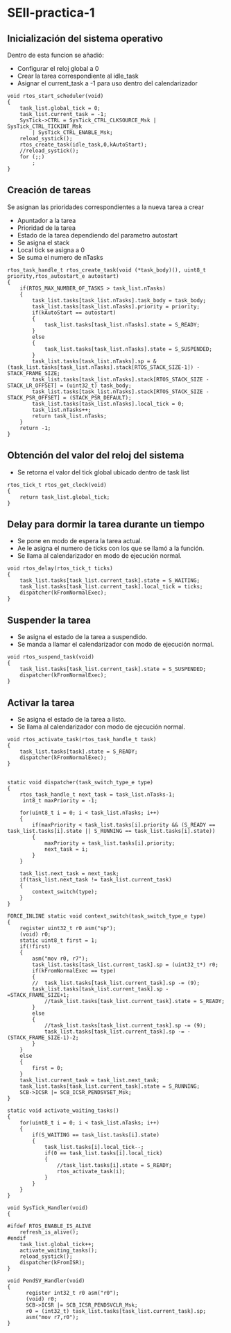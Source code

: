 # SEII-practica-1
## Inicialización del sistema operativo
Dentro de esta funcion se añadió:
* Configurar el reloj global a 0
* Crear la tarea correspondiente al idle_task
* Asignar el current_task a -1 para uso dentro del calendarizador
```
void rtos_start_scheduler(void)
{
	task_list.global_tick = 0;
	task_list.current_task = -1;
	SysTick->CTRL = SysTick_CTRL_CLKSOURCE_Msk | SysTick_CTRL_TICKINT_Msk
		| SysTick_CTRL_ENABLE_Msk;
	reload_systick();
	rtos_create_task(idle_task,0,kAutoStart);
	//reload_systick();
	for (;;)
		;
}
```
## Creación de tareas
Se asignan las prioridades correspondientes a la nueva tarea a crear
* Apuntador a la tarea
* Prioridad de la tarea
* Estado de la tarea dependiendo del parametro autostart
* Se asigna el stack
* Local tick se asigna a 0
* Se suma el numero de nTasks
```
rtos_task_handle_t rtos_create_task(void (*task_body)(), uint8_t priority,rtos_autostart_e autostart)
{
	if(RTOS_MAX_NUMBER_OF_TASKS > task_list.nTasks)
	{
		task_list.tasks[task_list.nTasks].task_body = task_body;
		task_list.tasks[task_list.nTasks].priority = priority;
		if(kAutoStart == autostart)
		{
			task_list.tasks[task_list.nTasks].state = S_READY;
		}
		else
		{
			task_list.tasks[task_list.nTasks].state = S_SUSPENDED;
		}
		task_list.tasks[task_list.nTasks].sp = &(task_list.tasks[task_list.nTasks].stack[RTOS_STACK_SIZE-1]) - STACK_FRAME_SIZE;
		task_list.tasks[task_list.nTasks].stack[RTOS_STACK_SIZE - STACK_LR_OFFSET] = (uint32_t) task_body;
		task_list.tasks[task_list.nTasks].stack[RTOS_STACK_SIZE - STACK_PSR_OFFSET] = (STACK_PSR_DEFAULT);
		task_list.tasks[task_list.nTasks].local_tick = 0;
		task_list.nTasks++;
		return task_list.nTasks;
	}
	return -1;
}
```
## Obtención del valor del reloj del sistema
* Se retorna el valor del tick global ubicado dentro de task list
```
rtos_tick_t rtos_get_clock(void)
{
	return task_list.global_tick;
}
```
## Delay para dormir la tarea durante un tiempo
* Se pone en modo de espera la tarea actual.
* Ae le asigna el numero de ticks con los que se llamó a la función.
* Se llama al calendarizador en modo de ejecución normal.
```
void rtos_delay(rtos_tick_t ticks)
{
	task_list.tasks[task_list.current_task].state = S_WAITING;
	task_list.tasks[task_list.current_task].local_tick = ticks;
	dispatcher(kFromNormalExec);
}
```
## Suspender la tarea
* Se asigna el estado de la tarea a suspendido.
* Se manda a llamar el calendarizador con modo de ejecución normal.
```
void rtos_suspend_task(void)
{
	task_list.tasks[task_list.current_task].state = S_SUSPENDED;
	dispatcher(kFromNormalExec);
}
```
## Activar la tarea
* Se asigna el estado de la tarea a listo.
* Se llama al calendarizador con modo de ejecución normal.
```
void rtos_activate_task(rtos_task_handle_t task)
{
	task_list.tasks[task].state = S_READY;
	dispatcher(kFromNormalExec);
}
```
##
```
static void dispatcher(task_switch_type_e type)
{
	rtos_task_handle_t next_task = task_list.nTasks-1;
	 int8_t maxPriority = -1;

	for(uint8_t i = 0; i < task_list.nTasks; i++)
	{
		if(maxPriority < task_list.tasks[i].priority && (S_READY == task_list.tasks[i].state || S_RUNNING == task_list.tasks[i].state))
		{
			maxPriority = task_list.tasks[i].priority;
			next_task = i;
		}
	}

	task_list.next_task = next_task;
	if(task_list.next_task != task_list.current_task)
	{
		context_switch(type);
	}
}
```
```
FORCE_INLINE static void context_switch(task_switch_type_e type)
{
	register uint32_t r0 asm("sp");
  	(void) r0;
	static uint8_t first = 1;
	if(!first)
	{
		asm("mov r0, r7");
		task_list.tasks[task_list.current_task].sp = (uint32_t*) r0;
		if(kFromNormalExec == type)
		{
		//	task_list.tasks[task_list.current_task].sp -= (9);
		task_list.tasks[task_list.current_task].sp -=STACK_FRAME_SIZE+1;
			//task_list.tasks[task_list.current_task].state = S_READY;
		}
		else
		{
			//task_list.tasks[task_list.current_task].sp -= (9);
			task_list.tasks[task_list.current_task].sp -= -(STACK_FRAME_SIZE-1)-2;
		}
	}
	else
	{
		first = 0;
	}
	task_list.current_task = task_list.next_task;
	task_list.tasks[task_list.current_task].state = S_RUNNING;
	SCB->ICSR |= SCB_ICSR_PENDSVSET_Msk;
}
```
```
static void activate_waiting_tasks()
{
	for(uint8_t i = 0; i < task_list.nTasks; i++)
	{
		if(S_WAITING == task_list.tasks[i].state)
		{
			task_list.tasks[i].local_tick--;
			if(0 == task_list.tasks[i].local_tick)
			{
				//task_list.tasks[i].state = S_READY;
				rtos_activate_task(i);
			}
		}
	}
}
```
```
void SysTick_Handler(void)
{

#ifdef RTOS_ENABLE_IS_ALIVE
	refresh_is_alive();
#endif
	task_list.global_tick++;
	activate_waiting_tasks();
	reload_systick();
	dispatcher(kFromISR);
}
```
```
void PendSV_Handler(void)
{
	  register int32_t r0 asm("r0");
	  (void) r0;
	  SCB->ICSR |= SCB_ICSR_PENDSVCLR_Msk;
	  r0 = (int32_t) task_list.tasks[task_list.current_task].sp;
	  asm("mov r7,r0");
}
```
